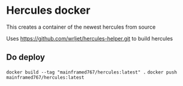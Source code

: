 # Hercules docker

This creates a container of the newest hercules from source

Uses https://github.com/wrljet/hercules-helper.git to build hercules

## Do deploy

`docker build --tag "mainframed767/hercules:latest" .`
`docker push mainframed767/hercules:latest`



